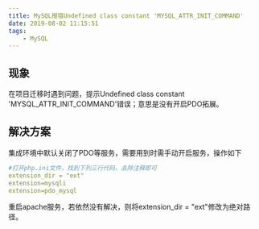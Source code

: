 ```yaml
---
title: MySQL报错Undefined class constant 'MYSQL_ATTR_INIT_COMMAND'
date: 2019-08-02 11:15:51
tags:
    - MySQL
---
```

## 现象
在项目迁移时遇到问题，提示Undefined class constant 'MYSQL_ATTR_INIT_COMMAND'错误；意思是没有开启PDO拓展。
## 解决方案
集成环境中默认关闭了PDO等服务，需要用到时需手动开启服务，操作如下
```yaml
#打开php.ini文件，找到下列三行代码，去除注释即可
extension_dir = "ext"
extension=mysqli
extension=pdo_mysql
```
重启apache服务，若依然没有解决，则将extension_dir = "ext"修改为绝对路径。
